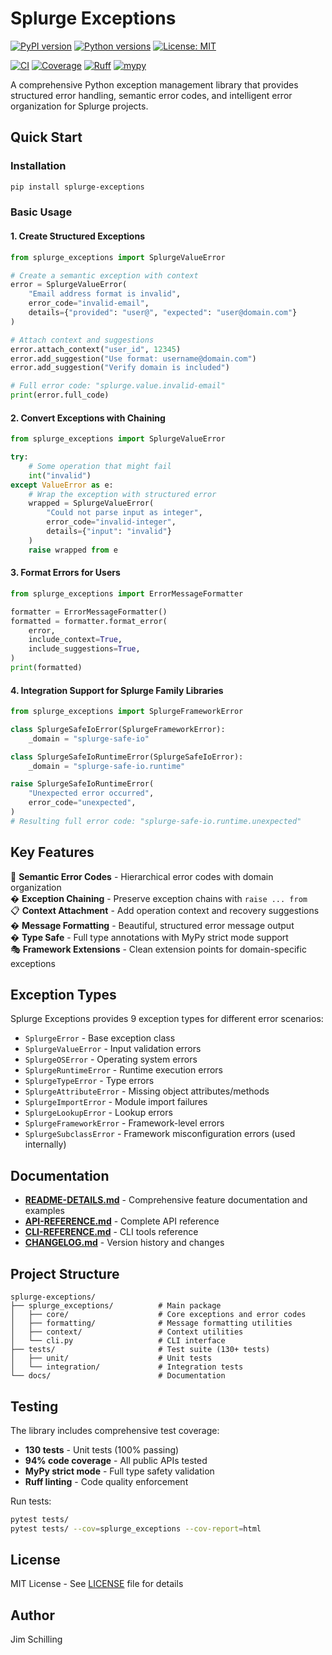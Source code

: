 # Splurge Exceptions

[![PyPI version](https://badge.fury.io/py/splurge-exceptions.svg)](https://pypi.org/project/splurge-exceptions/)
[![Python versions](https://img.shields.io/pypi/pyversions/splurge-exceptions.svg)](https://pypi.org/project/splurge-exceptions/)
[![License: MIT](https://img.shields.io/badge/License-MIT-blue.svg)](https://opensource.org/licenses/MIT)

[![CI](https://github.com/jim-schilling/splurge-exceptions/actions/workflows/ci-quick-test.yml/badge.svg)](https://github.com/jim-schilling/splurge-exceptions/actions/workflows/ci-quick-test.yml)
[![Coverage](https://img.shields.io/badge/coverage-99%25-brightgreen.svg)](https://github.com/jim-schilling/splurge-exceptions)
[![Ruff](https://img.shields.io/endpoint?url=https://raw.githubusercontent.com/astral-sh/ruff/main/assets/badge/v2.json)](https://github.com/astral-sh/ruff)
[![mypy](https://img.shields.io/badge/mypy-checked-black)](https://mypy-lang.org/)



A comprehensive Python exception management library that provides structured error handling, semantic error codes, and intelligent error organization for Splurge projects.

## Quick Start

### Installation

```bash
pip install splurge-exceptions
```

### Basic Usage

#### 1. Create Structured Exceptions

```python
from splurge_exceptions import SplurgeValueError

# Create a semantic exception with context
error = SplurgeValueError(
    "Email address format is invalid",
    error_code="invalid-email",
    details={"provided": "user@", "expected": "user@domain.com"}
)

# Attach context and suggestions
error.attach_context("user_id", 12345)
error.add_suggestion("Use format: username@domain.com")
error.add_suggestion("Verify domain is included")

# Full error code: "splurge.value.invalid-email"
print(error.full_code)
```

#### 2. Convert Exceptions with Chaining

```python
from splurge_exceptions import SplurgeValueError

try:
    # Some operation that might fail
    int("invalid")
except ValueError as e:
    # Wrap the exception with structured error
    wrapped = SplurgeValueError(
        "Could not parse input as integer",
        error_code="invalid-integer",
        details={"input": "invalid"}
    )
    raise wrapped from e
```

#### 3. Format Errors for Users

```python
from splurge_exceptions import ErrorMessageFormatter

formatter = ErrorMessageFormatter()
formatted = formatter.format_error(
    error,
    include_context=True,
    include_suggestions=True,
)
print(formatted)
```

#### 4. Integration Support for Splurge Family Libraries
```python
from splurge_exceptions import SplurgeFrameworkError

class SplurgeSafeIoError(SplurgeFrameworkError):
    _domain = "splurge-safe-io"

class SplurgeSafeIoRuntimeError(SplurgeSafeIoError):
    _domain = "splurge-safe-io.runtime"

raise SplurgeSafeIoRuntimeError(
    "Unexpected error occurred",
    error_code="unexpected",
)
# Resulting full error code: "splurge-safe-io.runtime.unexpected"
```

## Key Features

🎯 **Semantic Error Codes** - Hierarchical error codes with domain organization  
� **Exception Chaining** - Preserve exception chains with `raise ... from`  
📋 **Context Attachment** - Add operation context and recovery suggestions  
� **Message Formatting** - Beautiful, structured error message output  
� **Type Safe** - Full type annotations with MyPy strict mode support  
🎭 **Framework Extensions** - Clean extension points for domain-specific exceptions

## Exception Types

Splurge Exceptions provides 9 exception types for different error scenarios:

- `SplurgeError` - Base exception class
- `SplurgeValueError` - Input validation errors
- `SplurgeOSError` - Operating system errors
- `SplurgeRuntimeError` - Runtime execution errors
- `SplurgeTypeError` - Type errors
- `SplurgeAttributeError` - Missing object attributes/methods
- `SplurgeImportError` - Module import failures
- `SplurgeLookupError` - Lookup errors
- `SplurgeFrameworkError` - Framework-level errors
- `SplurgeSubclassError` - Framework misconfiguration errors (used internally)

## Documentation

- **[README-DETAILS.md](docs/README-DETAILS.md)** - Comprehensive feature documentation and examples
- **[API-REFERENCE.md](docs/api/API-REFERENCE.md)** - Complete API reference
- **[CLI-REFERENCE.md](docs/cli/CLI-REFERENCE.md)** - CLI tools reference
- **[CHANGELOG.md](CHANGELOG.md)** - Version history and changes

## Project Structure

```
splurge-exceptions/
├── splurge_exceptions/          # Main package
│   ├── core/                    # Core exceptions and error codes
│   ├── formatting/              # Message formatting utilities
│   ├── context/                 # Context utilities
│   └── cli.py                   # CLI interface
├── tests/                       # Test suite (130+ tests)
│   ├── unit/                    # Unit tests
│   └── integration/             # Integration tests
└── docs/                        # Documentation
```

## Testing

The library includes comprehensive test coverage:

- **130 tests** - Unit tests (100% passing)
- **94% code coverage** - All public APIs tested
- **MyPy strict mode** - Full type safety validation
- **Ruff linting** - Code quality enforcement

Run tests:
```bash
pytest tests/
pytest tests/ --cov=splurge_exceptions --cov-report=html
```

## License

MIT License - See [LICENSE](LICENSE) file for details

## Author

Jim Schilling
